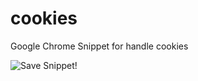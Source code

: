 # cookies
Google Chrome Snippet for handle cookies

![Save Snippet!](/save_snippet.gif "Save Snippet")
